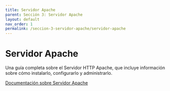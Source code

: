 ```yaml
---
title: Servidor Apache
parent: Sección 3: Servidor Apache
layout: default
nav_order: 1
permalink: /seccion-3-servidor-apache/servidor-apache
---
```


# Servidor Apache

Una guía completa sobre el Servidor HTTP Apache, que incluye información sobre cómo instalarlo, configurarlo y administrarlo.

[Documentación sobre Servidor Apache](https://www.evernote.com/shard/s201/client/snv?noteGuid=2d0a817d-4cf7-44cb-b40e-6c70f188d262&noteKey=bba8501aef906f82172d58fe54b292b0&sn=https%3A%2F%2Fwww.evernote.com%2Fshard%2Fs201%2Fsh%2F2d0a817d-4cf7-44cb-b40e-6c70f188d262%2Fbba8501aef906f82172d58fe54b292b0&title=Servidor%2BHTTP%2BApache%2B-%2BWikipedia%252C%2Bla%2Benciclopedia%2Blibre)
